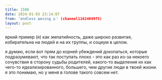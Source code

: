 ```yaml
---
title: 1506
date: 2024-01-03 23:14:07
from: 'endless шизing ⍼' (channel1162404975)
layout: post
---
```


яркий пример (я) как эмпатийность, даже широко развитая, избирательна на людей и на их группы, и социум в целом.

я думаю, если вот прям до корней убеждений докопаться, которые подразумевают, что так поступать плохо - это как раз из-за некоего сочувствия в сторону судьбы родителей, какого-то выделения их как чего-то идеализированного, большего, чем другие люди в твоей жизни. я это понимаю, но у меня в голове такого совсем нет.
